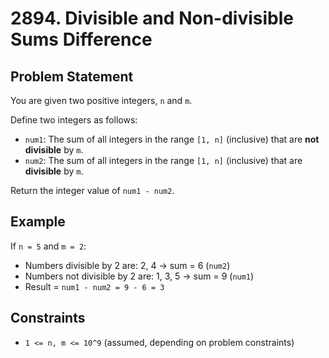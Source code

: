 # 2894. Divisible and Non-divisible Sums Difference

## Problem Statement

You are given two positive integers, `n` and `m`.

Define two integers as follows:

- `num1`: The sum of all integers in the range `[1, n]` (inclusive) that are **not divisible** by `m`.
- `num2`: The sum of all integers in the range `[1, n]` (inclusive) that are **divisible** by `m`.

Return the integer value of `num1 - num2`.

## Example

If `n = 5` and `m = 2`:

- Numbers divisible by 2 are: 2, 4 → sum = 6 (`num2`)
- Numbers not divisible by 2 are: 1, 3, 5 → sum = 9 (`num1`)
- Result = `num1 - num2 = 9 - 6 = 3`

## Constraints

- `1 <= n, m <= 10^9` (assumed, depending on problem constraints)


